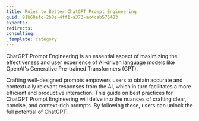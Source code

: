 ```yaml
---
title: Rules to Better ChatGPT Prompt Engineering
guid: 91b60efc-2b8e-4ff1-a373-ac4cab576483
experts:
redirects:
consulting:
_template: category
---
```


ChatGPT Prompt Engineering is an essential aspect of maximizing the effectiveness and user experience of AI-driven language models like OpenAI's Generative Pre-trained Transformers (GPT).

Crafting well-designed prompts empowers users to obtain accurate and contextually relevant responses from the AI, which in turn facilitates a more efficient and productive interaction. This guide on best practices for ChatGPT Prompt Engineering will delve into the nuances of crafting clear, concise, and context-rich prompts. By following these, users can unlock the full potential of ChatGPT.
